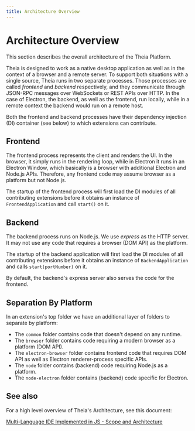```yaml
---
title: Architecture Overview
---
```


# Architecture Overview

This section describes the overall architecture of the Theia Platform.

Theia is designed to work as a native desktop application as well as in the
context of a browser and a remote server. To support both situations with a
single source, Theia runs in two separate processes. Those processes are called
_frontend_ and _backend_ respectively, and they communicate through JSON-RPC
messages over WebSockets or REST APIs over HTTP. In the case of Electron, the
backend, as well as the frontend, run locally, while in a remote context the
backend would run on a remote host.

Both the frontend and backend processes have their dependency injection (DI)
container (see below) to which extensions can contribute.

## Frontend

The frontend process represents the client and renders the UI. In the browser,
it simply runs in the rendering loop, while in Electron it runs in an Electron
Window, which basically is a browser with additional Electron and Node.js APIs.
Therefore, any frontend code may assume browser as a platform but not Node.js.

The startup of the frontend process will first load the DI modules of all
contributing extensions before it obtains an instance of `FrontendApplication`
and call `start()` on it.

## Backend

The backend process runs on Node.js. We use _express_ as the HTTP server. It
may not use any code that requires a browser (DOM API) as the platform.

The startup of the backend application will first load the DI modules of all
contributing extensions before it obtains an instance of `BackendApplication`
and calls `start(portNumber)` on it.

By default, the backend's express server also serves the code for the frontend.

## Separation By Platform

In an extension's top folder we have an additional layer of folders to separate
by platform:

- The `common` folder contains code that doesn't depend on any runtime.
- The `browser` folder contains code requiring a modern browser as a platform
   (DOM API).
- The `electron-browser` folder contains frontend code that requires DOM API
   as well as Electron renderer-process specific APIs.
- The `node` folder contains (backend) code requiring Node.js as a platform.
- The `node-electron` folder contains (backend) code specific for Electron.

## See also

For a high level overview of Theia's Architecture, see this document:

[Multi-Language IDE Implemented in JS - Scope and Architecture](https://docs.google.com/document/d/1aodR1LJEF_zu7xBis2MjpHRyv7JKJzW7EWI9XRYCt48)

